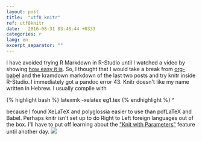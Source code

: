 ```yaml
---
layout: post
title:  "utf8 knitr"
ref: utf8knitr
date:   2016-08-31 03:48:44 +0333
categories: r
lang: en
excerpt_separator: ""
---
```

I have avoided trying R Markdown in R-Studio until I watched a video by showing [how easy it is](https://www.youtube.com/watch?v=PP8WvZ8LgJ8).
So, I thought that I would take a break from [org-babel](http://orgmode.org/worg/org-contrib/babel/languages/ob-doc-R.html) and the kramdown markdown of the last two posts and try knitr inside R-Studio.  I immediately got a pandoc error 43. Knitr doesn't like my name written in Hebrew. I usually compile with

{% highlight bash %}
latexmk -xelatex eg1.tex
{% endhighlight %}
^

because I found XeLaTeX and polyglossia easier to use than pdfLaTeX and Babel. Perhaps knitr isn't set up to do Right to Left foreign languages out of the box. I'll have to put off learning about the ["Knit with Parameters"](http://rmarkdown.rstudio.com/developer_parameterized_reports.html) feature until another day.
![](http://i.imgur.com/Z72Qc.png)